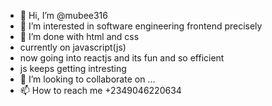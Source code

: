 - 👋 Hi, I’m @mubee316
- 👀 I’m interested in software engineering frontend precisely
- 🌱 I’m done with html and css
- currently on javascript(js)
- now going into reactjs and its fun and so efficient
- js keeps getting intresting
- 💞️ I’m looking to collaborate on ...
- 📫 How to reach me  +2349046220634

<!--
mubee316/mubee316 is a ✨ special ✨ repository because its `README.md` (this file) appears on your GitHub profile.
You can click the Preview link to take a look at your changes.
--->
